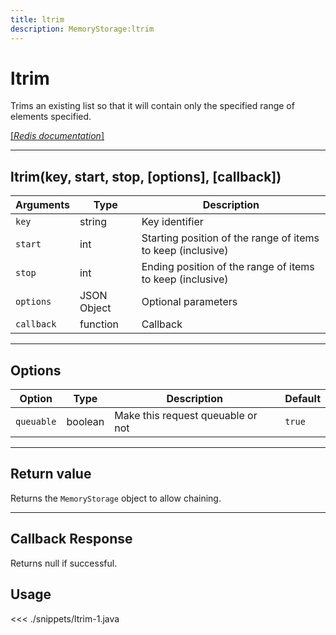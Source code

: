 ```yaml
---
title: ltrim
description: MemoryStorage:ltrim
---
```


# ltrim

Trims an existing list so that it will contain only the specified range of elements specified.

[[_Redis documentation_]](https://redis.io/commands/ltrim)

---

## ltrim(key, start, stop, [options], [callback])

| Arguments  | Type        | Description                                                 |
| ---------- | ----------- | ----------------------------------------------------------- |
| `key`      | string      | Key identifier                                              |
| `start`    | int         | Starting position of the range of items to keep (inclusive) |
| `stop`     | int         | Ending position of the range of items to keep (inclusive)   |
| `options`  | JSON Object | Optional parameters                                         |
| `callback` | function    | Callback                                                    |

---

## Options

| Option     | Type    | Description                       | Default |
| ---------- | ------- | --------------------------------- | ------- |
| `queuable` | boolean | Make this request queuable or not | `true`  |

---

## Return value

Returns the `MemoryStorage` object to allow chaining.

---

## Callback Response

Returns null if successful.

## Usage

<<< ./snippets/ltrim-1.java
